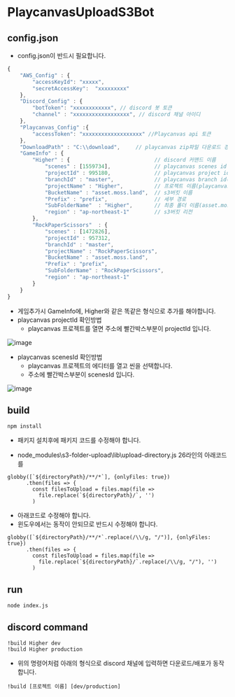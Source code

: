 # PlaycanvasUploadS3Bot

## config.json
- config.json이 반드시 필요합니다.

```javascript
{
    "AWS_Config" : {
        "accessKeyId": "xxxxx",
        "secretAccessKey":  "xxxxxxxxx"
    },
    "Discord_Config" : {
        "botToken": "xxxxxxxxxxxx", // discord 봇 토큰
        "channel" : "xxxxxxxxxxxxxxxxxx", // discord 채널 아이디
    },
    "Playcanvas_Config" :{
        "accessToken": "xxxxxxxxxxxxxxxxxxx" //Playcanvas api 토큰
    },
    "DownloadPath" : "C:\\download",     // playcanvas zip파일 다운로드 경로
    "GameInfo" : {
        "Higher" : {                           // discord 커맨드 이름
            "scenes" : [1559734],              // playcanvas scenes id (하단에 설명)
            "projectId" : 995180,              // playcanvas project id (하단에 설명)
            "branchId" : "master",             // playcanvas branch id(그냥 master로 사용하면될듯)
            "projectName" : "Higher",          // 프로젝트 이름(playcanvas프로젝트 이름과 일치해야함
            "BucketName" : "asset.moss.land",  // s3버킷 이름
            "Prefix" : "prefix",               // 세부 경로
            "SubFolderName"  : "Higher",       // 최종 폴더 이름(asset.moss.land/prefix/dev[prod]/Higher)
            "region" : "ap-northeast-1"        // s3버킷 리전
        },
        "RockPaperScissors"  : {
            "scenes" : [1472826],
            "projectId" : 957312,
            "branchId" : "master",
            "projectName" : "RockPaperScissors",
            "BucketName" : "asset.moss.land",
            "Prefix" : "prefix",
            "SubFolderName" : "RockPaperScissors",
            "region" : "ap-northeast-1"
        }
    }
}
```
- 게임추가시 GameInfo에, Higher와 같은 똑같은 형식으로 추가를 해야합니다.
- playcanvas projectId 확인방법
    + playcanvas 프로젝트를 열면 주소에 빨간박스부분이 projectId 입니다.

![image](https://user-images.githubusercontent.com/13128375/218656273-d6090991-b557-4ec5-a308-7139c376d0f3.png)

- playcanvas scenesId 확인방법
    + playcanvas 프로젝트의 에디터를 열고 씬을 선택합니다.
    + 주소에 빨간박스부분이 scenesId 입니다.

![image](https://user-images.githubusercontent.com/13128375/218656173-2918a9a8-fdff-4370-b756-2d1b43b5c556.png)

## build
```
npm install
```
- 패키지 설치후에 패키지 코드를 수정해야 합니다.

- node_modules\s3-folder-upload\lib\upload-directory.js 26라인의 아래코드를
```
globby([`${directoryPath}/**/*`], {onlyFiles: true})
      .then(files => {
        const filesToUpload = files.map(file =>
          file.replace(`${directoryPath}/`, '')
        )
```

- 아래코드로 수정해야 합니다. 
- 윈도우에서는 동작이 안되므로 반드시 수정해야 합니다.
```
globby([`${directoryPath}/**/*`.replace(/\\/g, "/")], {onlyFiles: true}) 
      .then(files => {
        const filesToUpload = files.map(file =>
          file.replace(`${directoryPath}/`.replace(/\\/g, "/"), '')
        )
```

## run
```
node index.js
```

## discord command
```
!build Higher dev
!build Higher production
```
- 위의 명령어처럼 아래의 형식으로 discord 채널에 입력하면 다운로드/배포가 동작합니다.
```
!build [프로젝트 이름] [dev/production]
```
